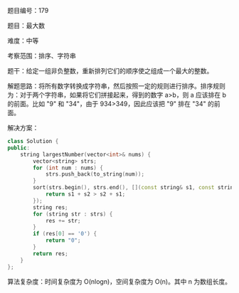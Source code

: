 题目编号：179

题目：最大数

难度：中等

考察范围：排序、字符串

题干：给定一组非负整数，重新排列它们的顺序使之组成一个最大的整数。

解题思路：将所有数字转换成字符串，然后按照一定的规则进行排序。排序规则为：对于两个字符串，如果将它们拼接起来，得到的数字 a>b，则 a 应该排在 b 的前面。比如 "9" 和 "34"，由于 934>349，因此应该把 "9" 排在 "34" 的前面。

解决方案：

```cpp
class Solution {
public:
    string largestNumber(vector<int>& nums) {
        vector<string> strs;
        for (int num : nums) {
            strs.push_back(to_string(num));
        }
        sort(strs.begin(), strs.end(), [](const string& s1, const string& s2) {
            return s1 + s2 > s2 + s1;
        });
        string res;
        for (string str : strs) {
            res += str;
        }
        if (res[0] == '0') {
            return "0";
        }
        return res;
    }
};
```

算法复杂度：时间复杂度为 O(nlogn)，空间复杂度为 O(n)。其中 n 为数组长度。